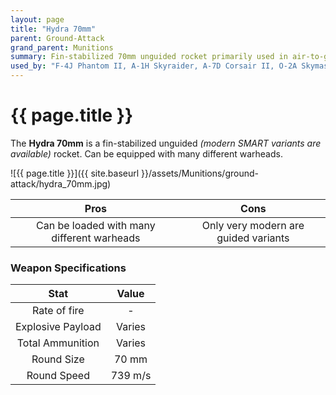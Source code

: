```yaml
---
layout: page
title: "Hydra 70mm"
parent: Ground-Attack
grand_parent: Munitions
summary: Fin-stabilized 70mm unguided rocket primarily used in air-to-ground attacks.
used_by: "F-4J Phantom II, A-1H Skyraider, A-7D Corsair II, O-2A Skymaster"
---
```


# {{ page.title }}

The **Hydra 70mm** is a fin-stabilized unguided *(modern SMART variants are available)* rocket. Can be equipped with many different warheads.

![{{ page.title }}]({{ site.baseurl }}/assets/Munitions/ground-attack/hydra_70mm.jpg)

| Pros | Cons |
| :---: | :---: |
| Can be loaded with many different warheads | Only very modern are guided variants |

### Weapon Specifications

| Stat | Value |
|:-----:|:-----:|
| Rate of fire | - |
| Explosive Payload | Varies |
| Total Ammunition | Varies |
| Round Size | 70 mm  |
| Round Speed | 739 m/s |
